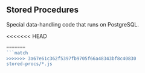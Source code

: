 Stored Procedures
-----------------
Special data-handling code that runs on PostgreSQL.

<<<<<<< HEAD
```javascript
=======
```match
>>>>>>> 3a67e61c362f5397fb9705f66a48343bf8c40830
stored-procs/*.js
```

[icon]: fa://fa-database/#39f7af
